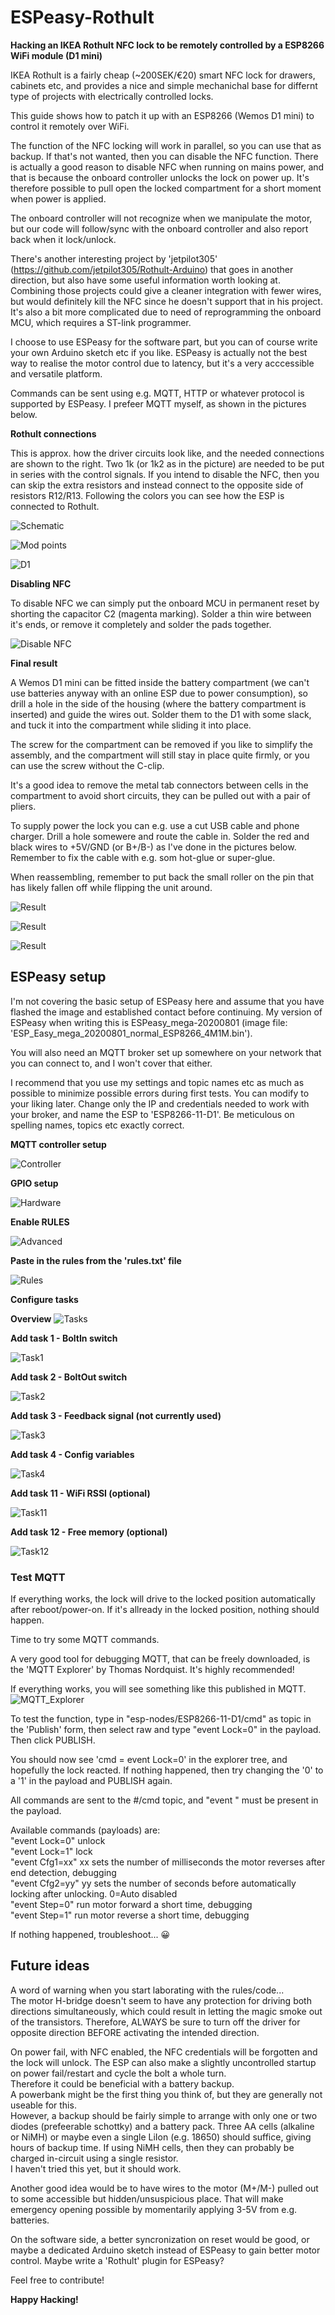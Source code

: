 # ESPeasy-Rothult

**Hacking an IKEA Rothult NFC lock to be remotely controlled by a ESP8266 WiFi module (D1 mini)**

IKEA Rothult is a fairly cheap (~200SEK/€20) smart NFC lock for drawers, cabinets etc, and provides a nice and simple mechanichal base for differnt type of projects with electrically controlled locks.

This guide shows how to patch it up with an ESP8266 (Wemos D1 mini) to control it remotely over WiFi.

The function of the NFC locking will work in parallel, so you can use that as backup. 
If that's not wanted, then you can disable the NFC function. 
There is actually a good reason to disable NFC when running on mains power, and that is because the onboard controller unlocks the lock on power up. It's therefore possible to pull open the locked compartment for a short moment when power is applied.  

The onboard controller will not recognize when we manipulate the motor, but our code will follow/sync with the onboard controller and also report back when it lock/unlock.

There's another interesting project by 'jetpilot305' (https://github.com/jetpilot305/Rothult-Arduino) that goes in another direction, but also have some useful information worth looking at.
Combining those projects could give a cleaner integration with fewer wires, but would definitely kill the NFC since he doesn't support that in his project.
It's also a bit more complicated due to need of reprogramming the onboard MCU, which requires a ST-link programmer.

I choose to use ESPeasy for the software part, but you can of course write your own Arduino sketch etc if you like. ESPeasy is actually not the best way to realise the motor control due to latency, but it's a very acccessible and versatile platform.

Commands can be sent using e.g. MQTT, HTTP or whatever protocol is supported by ESPeasy. I prefeer MQTT myself, as shown in the pictures below.


**Rothult connections**

This is approx. how the driver circuits look like, and the needed connections are shown to the right. Two 1k (or 1k2 as in the picture) are needed to be put in series with the control signals. If you intend to disable the NFC, then you can skip the extra resistors and instead connect to the opposite side of resistors R12/R13.
Following the colors you can see how the ESP is connected to Rothult.

![Schematic](images/Rothult_mod_schematic.jpg)

![Mod points](images/Rothult_mod_points.jpg)

![D1](images/D1_pinout.jpg)

**Disabling NFC**

To disable NFC we can simply put the onboard MCU in permanent reset by shorting the capacitor C2 (magenta marking). 
Solder a thin wire between it's ends, or remove it completely and solder the pads together.

![Disable NFC](images/Disable_NFC.jpg)

**Final result**

A Wemos D1 mini can be fitted inside the battery compartment (we can't use batteries anyway with an online ESP due to power consumption), 
so drill a hole in the side of the housing (where the battery compartment is inserted) and guide the wires out. Solder them to the D1 with 
some slack, and tuck it into the compartment while sliding it into place.

The screw for the compartment can be removed if you like to simplify the assembly, and the compartment will still stay in place quite firmly, or you can use the screw without the C-clip.

It's a good idea to remove the metal tab connectors between cells in the compartment to avoid short circuits, they can be pulled out with a pair of pliers.

To supply power the lock you can e.g. use a cut USB cable and phone charger. Drill a hole somewere and route the cable in. 
Solder the red and black wires to +5V/GND (or B+/B-) as I've done in the pictures below.  
Remember to fix the cable with e.g. som hot-glue or super-glue.

When reassembling, remember to put back the small roller on the pin that has likely fallen off while flipping the unit around.

![Result](images/Result_1.jpg)

![Result](images/Result_2.jpg)

![Result](images/Result_3.jpg)

## ESPeasy setup

I'm not covering the basic setup of ESPeasy here and assume that you have flashed the image and established contact before continuing.
My version of ESPeasy when writing this is ESPeasy_mega-20200801 (image file: 'ESP_Easy_mega_20200801_normal_ESP8266_4M1M.bin').

You will also need an MQTT broker set up somewhere on your network that you can connect to, and I won't cover that either.

I recommend that you use my settings and topic names etc as much as possible to minimize possible errors during first tests. You can modify to your liking later.
Change only the IP and credentials needed to work with your broker, and name the ESP to 'ESP8266-11-D1'. Be meticulous on spelling names, topics etc exactly correct.

**MQTT controller setup**

![Controller](images/ESPeasy_Controller.jpg)

**GPIO setup**

![Hardware](images/ESPeasy_HW_config.jpg)

**Enable RULES**

![Advanced](images/ESPeasy_Tools_Advanced.jpg)

**Paste in the rules from the 'rules.txt' file**

![Rules](images/ESPeasy_Rules.jpg)

**Configure tasks**

**Overview**
![Tasks](images/ESPeasy_Devices.jpg)

**Add task 1 - BoltIn switch**

![Task1](images/ESPeasy_Devices1.jpg)

**Add task 2 - BoltOut switch**

![Task2](images/ESPeasy_Devices2.jpg)

**Add task 3 - Feedback signal (not currently used)**

![Task3](images/ESPeasy_Devices3.jpg)

**Add task 4 - Config variables**

![Task4](images/ESPeasy_Devices4.jpg)

**Add task 11 - WiFi RSSI (optional)**

![Task11](images/ESPeasy_Devices11.jpg)

**Add task 12 - Free memory (optional)**

![Task12](images/ESPeasy_Devices12.jpg)

### Test MQTT

If everything works, the lock will drive to the locked position automatically after reboot/power-on. If it's allready in the locked position, nothing should happen.

Time to try some MQTT commands.

A very good tool for debugging MQTT, that can be freely downloaded, is the 'MQTT Explorer' by Thomas Nordquist. 
It's highly recommended!

If everything works, you will see something like this published in MQTT.
![MQTT_Explorer](images/MQTT_Explorer.jpg)

To test the function, type in "esp-nodes/ESP8266-11-D1/cmd" as topic in the 'Publish' form, then select raw and type "event Lock=0" in the payload. Then click PUBLISH.

You should now see 'cmd = event Lock=0' in the explorer tree, and hopefully the lock reacted. If nothing happened, then try changing the '0' to a '1' in the payload and PUBLISH again.

All commands are sent to the #/cmd topic, and "event " must be present in the payload.

Available commands (payloads) are:  
"event Lock=0"   unlock  
"event Lock=1"   lock  
"event Cfg1=xx"  xx sets the number of milliseconds the motor reverses after end detection, debugging  
"event Cfg2=yy"  yy sets the number of seconds before automatically locking after unlocking. 0=Auto disabled  
"event Step=0"   run motor forward a short time, debugging  
"event Step=1"   run motor reverse a short time, debugging  


If nothing happened, troubleshoot... 😀


## Future ideas

A word of warning when you start laborating with the rules/code...   
The motor H-bridge doesn't seem to have any protection for driving both directions simultaneously, which could result in letting the magic smoke out of the transistors.
Therefore, ALWAYS be sure to turn off the driver for opposite direction BEFORE activating the intended direction.

On power fail, with NFC enabled, the NFC credentials will be forgotten and the lock will unlock. 
The ESP can also make a slightly uncontrolled startup on power fail/restart and cycle the bolt a whole turn.  
Therefore it could be beneficial with a battery backup.  
A powerbank might be the first thing you think of, but they are generally not useable for this.  
However, a backup should be fairly simple to arrange with only one or two diodes (prefeerable schottky) and a battery pack. 
Three AA cells (alkaline or NiMH) or maybe even a single LiIon (e.g. 18650) should suffice, giving hours of backup time. 
If using NiMH cells, then they can probably be charged in-circuit using a single resistor.  
I haven't tried this yet, but it should work.

Another good idea would be to have wires to the motor (M+/M-) pulled out to some accessible but hidden/unsuspicious place. 
That will make emergency opening possible by momentarily applying 3-5V from e.g. batteries.

On the software side, a better syncronization on reset would be good, or maybe a dedicated Arduino sketch instead of ESPeasy to gain better motor control. 
Maybe write a 'Rothult' plugin for ESPeasy?


Feel free to contribute!


**Happy Hacking!**

